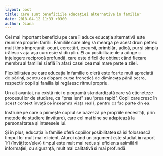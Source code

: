 ```yaml
---
layout: post
title: Care sunt beneficiile educației alternative în familie?
date: 2018-04-12 11:33 +0300
author: Diana
---
```


Cel mai important beneficiu pe care îl aduce educația alternativă este reunirea
propriei familii. Familiile care aleg să meargă pe acest drum petrec mult timp
împreună: jocuri, cercetări, excursii, primblări, adică, pur și simplu trăiesc
viața așa cum este și din plin. Ei au posibilitate de a atinge o înțelegere
reciprocă profundă, care este dificil de obținut când fiecare membru al familiei
si află în afară casei cea mai mare parte a zilei.

Flexibilitatea pe care educația în familie o oferă este foarte mult apreciată de
părinți, pentru ca dispare cursa frenetică de dimineața până seara, respectiv
copii și familia iși regăsesc ritmul propriu.

Un alt avantaj, nu există nici o programă standardizată care să eticheteze
procesul lor de studiere, ca “prea lent” sau “prea rapid”. Copii care cresc în
acest context învață ce înseamna viața reală, pentru ca fac parte din ea.

Instruire pe care o primește copilul se bazează pe propriile necesitați, prin
metode de studiere (învățare), care cel mai bine se adaptează la personalitatea
și interesele lui.

Și în plus, educația în familie oferă copiilor posibilitatea să iși folosească
timpul lor mult mai eficient. Atunci când un argument este studiat in raport 1:1
(învățător/elev) timpul este mult mai redus și eficienta asimilării informației,
cu siguranță, mult mai calitativă si mai profundă.

